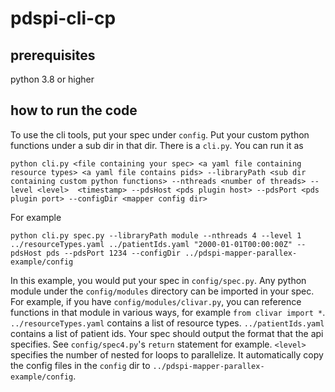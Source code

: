 # pdspi-cli-cp

## prerequisites
 python 3.8 or higher

## how to run the code

To use the cli tools, put your spec under `config`. Put your custom python functions under a sub dir in that dir. There is a `cli.py`. You can run it as

```
python cli.py <file containing your spec> <a yaml file containing resource types> <a yaml file contains pids> --libraryPath <sub dir containing custom python functions> --nthreads <number of threads> --level <level>  <timestamp> --pdsHost <pds plugin host> --pdsPort <pds plugin port> --configDir <mapper config dir>
```

For example

```
python cli.py spec.py --libraryPath module --nthreads 4 --level 1 ../resourceTypes.yaml ../patientIds.yaml "2000-01-01T00:00:00Z" --pdsHost pds --pdsPort 1234 --configDir ../pdspi-mapper-parallex-example/config
```

In this example, you would put your spec in `config/spec.py`. Any python module under the `config/modules` directory can be imported in your spec. For example, if you have `config/modules/clivar.py`, you can reference functions in that module in various ways, for example `from clivar import *`. `../resourceTypes.yaml` contains a list of resource types. `../patientIds.yaml` contains a list of patient ids. Your spec should output the format that the api specifies. See `config/spec4.py`'s `return` statement for example. `<level>` specifies the number of nested for loops to parallelize. It automatically copy the config files in the `config` dir to `../pdspi-mapper-parallex-example/config`.
